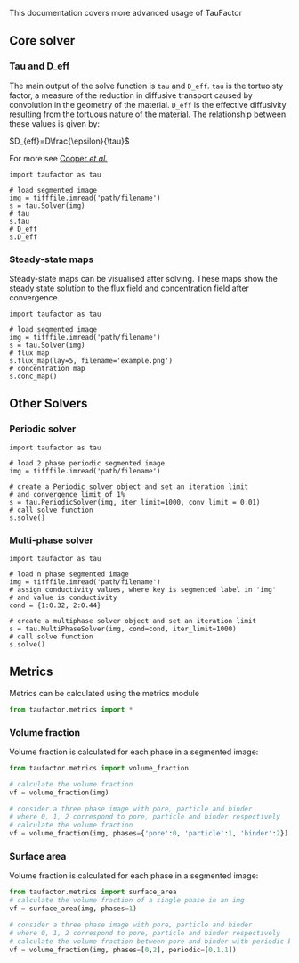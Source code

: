 This documentation covers more advanced usage of TauFactor

## Core solver

### Tau and D_eff

The main output of the solve function is `tau` and `D_eff`. `tau` is the tortuoisty factor, a measure of the reduction in diffusive transport caused by convolution in the geometry of the material. `D_eff` is the effective diffusivity resulting from the tortuous nature of the material. The relationship between these values is given by:

$D_{eff}=D\frac{\epsilon}{\tau}$

For more see [Cooper _et al._](https://doi.org/10.1016/j.softx.2016.09.002)

```
import taufactor as tau

# load segmented image
img = tifffile.imread('path/filename')
s = tau.Solver(img)
# tau
s.tau
# D_eff
s.D_eff
```

### Steady-state maps

Steady-state maps can be visualised after solving. These maps show the steady state solution to the flux field and concentration field after convergence.

```
import taufactor as tau

# load segmented image
img = tifffile.imread('path/filename')
s = tau.Solver(img)
# flux map
s.flux_map(lay=5, filename='example.png')
# concentration map
s.conc_map()
```

## Other Solvers

### Periodic solver

```
import taufactor as tau

# load 2 phase periodic segmented image
img = tifffile.imread('path/filename')

# create a Periodic solver object and set an iteration limit
# and convergence limit of 1%
s = tau.PeriodicSolver(img, iter_limit=1000, conv_limit = 0.01)
# call solve function
s.solve()
```

### Multi-phase solver

```
import taufactor as tau

# load n phase segmented image
img = tifffile.imread('path/filename')
# assign conductivity values, where key is segmented label in 'img'
# and value is conductivity
cond = {1:0.32, 2:0.44}

# create a multiphase solver object and set an iteration limit
s = tau.MultiPhaseSolver(img, cond=cond, iter_limit=1000)
# call solve function
s.solve()
```

## Metrics

Metrics can be calculated using the metrics module

```python
from taufactor.metrics import *
```

### Volume fraction

Volume fraction is calculated for each phase in a segmented image:

```python
from taufactor.metrics import volume_fraction

# calculate the volume fraction
vf = volume_fraction(img)

# consider a three phase image with pore, particle and binder
# where 0, 1, 2 correspond to pore, particle and binder respectively
# calculate the volume fraction
vf = volume_fraction(img, phases={'pore':0, 'particle':1, 'binder':2})
```

### Surface area

Volume fraction is calculated for each phase in a segmented image:

```python
from taufactor.metrics import surface_area
# calculate the volume fraction of a single phase in an img
vf = surface_area(img, phases=1)

# consider a three phase image with pore, particle and binder
# where 0, 1, 2 correspond to pore, particle and binder respectively
# calculate the volume fraction between pore and binder with periodic boundaries in y and z axes
vf = volume_fraction(img, phases=[0,2], periodic=[0,1,1])
```
